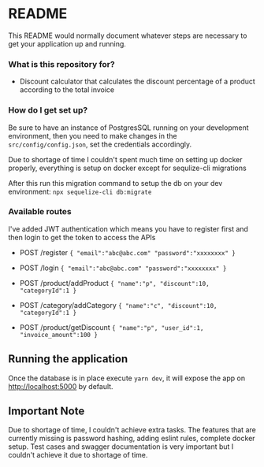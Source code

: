 # README #

This README would normally document whatever steps are necessary to get your application up and running.

### What is this repository for? ###

* Discount calculator that calculates the discount percentage of a product according to the total invoice

### How do I get set up? ###

Be sure to have an instance of PostgresSQL running on your development environment, then you need to make changes in the  `src/config/config.json`, set the credentials accordingly.

Due to shortage of time I couldn't spent much time on setting up docker properly, everything is setup on docker except for sequlize-cli migrations

After this run this migration command to setup the db on your dev environment: `npx sequelize-cli db:migrate`

### Available routes ###
I've added JWT authentication which means you have to register first  and then login to get the token to access the APIs

 * POST /register
        ```
        {
            "email":"abc@abc.com"
            "password":"xxxxxxxx"
        }
        ```
 * POST /login
        ```
        {
            "email":"abc@abc.com"
            "password":"xxxxxxxx"
        }
        ```
 * POST /product/addProduct
        ```
        {
            "name":"p",
            "discount":10,
            "categoryId":1
        }
        ```
* POST /category/addCategory
        ```
        {
            "name":"c",
            "discount":10,
            "categoryId":1
        }
        ```

* POST /product/getDiscount
        ```
        {
            "name":"p",
            "user_id":1,
            "invoice_amount":100
        }
        ```
## Running the application

Once the database is in place execute `yarn dev`, it will expose the app on [http://localhost:5000](http://localhost:3000) by default.

## Important Note ##

Due to shortage of time, I couldn't achieve extra tasks. The features that are currently missing is password hashing, adding eslint rules, complete docker setup. Test cases and swagger documentation is very important but I 
couldn't achieve it due to shortage of time.
